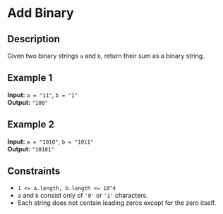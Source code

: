 
# Add Binary

## Description

Given two binary strings `a` and `b`, return their sum as a binary string.

## Example 1

**Input:** `a = "11"`, `b = "1"`  
**Output:** `"100"`

## Example 2

**Input:** `a = "1010"`, `b = "1011"`  
**Output:** `"10101"`

## Constraints

- `1 <= a.length, b.length <= 10^4`
- `a` and `b` consist only of `'0'` or `'1'` characters.
- Each string does not contain leading zeros except for the zero itself.

